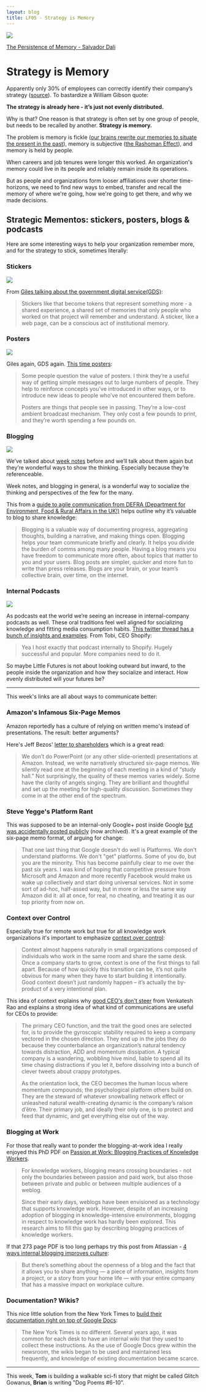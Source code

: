 ```yaml
---
layout: blog
title: LF05 - Strategy is Memory
---
```


![](https://buttondown.s3.us-west-2.amazonaws.com/images/46a9cb80-f2fa-453d-bb8b-3177fbb140a3.png)
 
<div class="caption"><a href="https://en.wikipedia.org/wiki/The_Persistence_of_Memory">The Persistence of Memory - Salvador Dali</a></div>

# Strategy is Memory

Apparently only 30% of employees can correctly identify their company’s strategy ([source](https://hbr.org/2013/06/when-ceos-talk-strategy-is-anyone-listening)). To bastardize a William Gibson quote: 

**The strategy is already here - it’s just not evenly distributed.**

Why is that? One reason is that strategy is often set by one group of people, but needs to be recalled by another. **Strategy is memory.** 

The problem is memory is fickle ([our brains rewrite our memories to situate the present in the past](https://www.npr.org/sections/health-shots/2014/02/04/271527934/our-brains-rewrite-our-memories-putting-present-in-the-past)), memory is subjective ([the Rashoman Effect](https://www.cjc-online.ca/index.php/journal/article/view/3068/3209)), and memory is held by people.

When careers and job tenures were longer this worked. An organization's memory could live in its people and reliably remain inside its operations.

But as people and organizations form looser affiliations over shorter time-horizons, we need to find new ways to embed, transfer and recall the memory of where we're going, how we're going to get there, and why we made decisions.

## Strategic Mementos: stickers, posters, blogs & podcasts

Here are some interesting ways to help your organization remember more, and for the strategy to stick, sometimes literally:

### Stickers

 ![](https://buttondown.s3.us-west-2.amazonaws.com/images/71cae961-277a-4ad7-a331-cea878c8688d.jpg) 

From [Giles talking about the government digital service(GDS)](https://gilest.org/stickers.html):

>Stickers like that become tokens that represent something more - <span class="highlight">a shared experience, a shared set of memories that only people who worked on that project will remember and understand. A sticker, like a web page, can be a conscious act of institutional memory</span>.

### Posters

 ![](https://buttondown.s3.us-west-2.amazonaws.com/images/82086280-dd33-4c98-a2af-b53350dda173.jpg) 

Giles again, GDS again. [This time posters](https://gilest.org/posters.html):

>Some people question the value of posters. I think they’re a useful way of getting simple messages out to large numbers of people. They help to reinforce concepts you’ve introduced in other ways, or to introduce new ideas to people who’ve not encountered them before.
>
><span class="highlight">Posters are things that people see in passing. They’re a low-cost ambient broadcast mechanism. They only cost a few pounds to print, and they’re worth spending a few pounds on</span>.

### Blogging

 ![](https://buttondown.s3.us-west-2.amazonaws.com/images/47d3dc0f-da5c-4bda-acdd-0b5a9c1f706e.png) 

We’ve talked about [week notes](https://medium.com/job-garden/a-pre-history-of-weeknotes-plus-why-i-write-them-and-perhaps-why-you-should-too-week-16-31a4a5cbf7b0) before and we’ll talk about them again but they’re wonderful ways to show the thinking. Especially because they’re referenceable.

Week notes, and blogging in general, is a wonderful way to socialize the thinking and perspectives of the few for the many.

This from a [guide to agile communication from DEFRA (Department for Environment, Food & Rural Affairs in the UK!)](https://defradigital.blog.gov.uk/a-guide-to-agile-communication/) helps outline why it’s valuable to blog to share knowledge:

><span class="highlight">Blogging is a valuable way of documenting progress, aggregating thoughts, building a narrative, and making things open</span>. Blogging helps your team communicate briefly and clearly. It helps you divide the burden of comms among many people. Having a blog means you have freedom to communicate more often, about topics that matter to you and your users. Blog posts are simpler, quicker and more fun to write than press releases. <span class="highlight">Blogs are your brain, or your team’s collective brain, over time, on the internet</span>.

### Internal Podcasts

 ![](https://buttondown.s3.us-west-2.amazonaws.com/images/d9ee3905-4aed-494d-b055-9cdaa470b5d4.jpeg) 

As podcasts eat the world we’re seeing an increase in internal-company podcasts as well. These oral traditions feel well aligned for socializing knowledge and fitting media consumption habits. [This twitter thread has a bunch of insights and examples](https://twitter.com/libovness/status/1174436306740551681). From Tobi, CEO Shopify:

> Yea I host exactly that podcast internally to Shopify. Hugely successful and popular. More companies need to do it.

So maybe Little Futures is not about looking outward but inward, to the people inside the organization and how they socialize and interact. How evenly distributed will your futures be?

---

This week's links are all about ways to communicate better:

### Amazon's Infamous Six-Page Memos

Amazon reportedly has a culture of relying on written memo's instead of presentations. The result: better arguments?

Here's Jeff Bezos' [letter to shareholders](https://www.sec.gov/Archives/edgar/data/1018724/000119312518121161/d456916dex991.htm) which is a great read:

>We don’t do PowerPoint (or any other slide-oriented) presentations at Amazon. <span class="highlight">Instead, we write narratively structured six-page memos. We silently read one at the beginning of each meeting in a kind of “study hall.”</span> Not surprisingly, the quality of these memos varies widely. Some have the clarity of angels singing. They are brilliant and thoughtful and set up the meeting for high-quality discussion. Sometimes they come in at the other end of the spectrum.

### Steve Yegge's Platform Rant

This was supposed to be an internal-only Google+ post inside Google [but was accidentally posted publicly](https://gist.github.com/chitchcock/1281611) (now archived). It's a great example of the six-page memo format, of arguing for change:

><span class="highlight">That one last thing that Google doesn't do well is Platforms. We don't understand platforms. We don't "get" platforms.</span> Some of you do, but you are the minority. This has become painfully clear to me over the past six years. I was kind of hoping that competitive pressure from Microsoft and Amazon and more recently Facebook would make us wake up collectively and start doing universal services. Not in some sort of ad-hoc, half-assed way, but in more or less the same way Amazon did it: all at once, for real, no cheating, and treating it as our top priority from now on.

### Context over Control

Especially true for remote work but true for all knowledge work organizations it's important to emphasize [context over control](https://www.sametab.com/blog/future-remote-working):

>Context almost happens naturally in small organizations composed of individuals who work in the same room and share the same desk. <span class="highlight">Once a company starts to grow, context is one of the first things to fall apart</span>. Because of how quickly this transition can be, it’s not quite obvious for many when they have to start building it intentionally. <span class="highlight">Good context doesn’t just randomly happen – it’s actually the by-product of a very intentional plan</span>.

This idea of context explains why [good CEO's don't steer](https://www.ribbonfarm.com/2017/11/09/ceos-dont-steer/) from Venkatesh Rao and explains a strong idea of what kind of communications are useful for CEOs to provide:

><span class="highlight">The primary CEO function, and the trait the good ones are selected for, is to provide the gyroscopic stability required to keep a company vectored in the chosen direction.</span> They end up in the jobs they do because <span class="highlight">they counterbalance an organization’s natural tendency towards distraction, ADD and momentum dissipation</span>. A typical company is a wandering, wobbling hive mind, liable to spend all its time chasing distractions if you let it, before dissolving into a bunch of clever tweets about crappy prototypes.
>
><span class="highlight">As the orientation lock, the CEO becomes the human locus where momentum compounds; the psychological platform others build on</span>. They are the steward of whatever snowballing network effect or unleashed natural wealth-creating dynamic is the company’s raison d’être. Their primary job, and ideally their only one, is to protect and feed that dynamic, and get everything else out of the way.



### Blogging at Work

For those that really want to ponder the blogging-at-work idea I really enjoyed this PhD PDF on [Passion at Work: Blogging Practices of Knowledge Workers](http://blog.mathemagenic.com/download/passionAtWork.pdf).

><span class="highlight">For knowledge workers, blogging means crossing
boundaries - not only the boundaries between passion and paid work, but also those between private and public or between multiple audiences of a weblog</span>.
>
>Since their early days, weblogs have been envisioned as a technology that supports knowledge work. <span class="highlight">However, despite of an increasing adoption of blogging in knowledge-intensive environments, blogging in respect to knowledge work has hardly been explored</span>. This research aims to fill this gap by describing blogging practices of knowledge workers. 

If that 273 page PDF is too long perhaps try this post from Atlassian - [4 ways internal blogging improves culture](https://www.atlassian.com/blog/inside-atlassian/internal-blogging-knowledge-sharing):

><span class="highlight">But there’s something about the openness of a blog and the fact that it allows you to share anything</span> — a piece of information, insights from a project, or a story from your home life — with your entire company that has a massive impact on workplace culture.

### Documentation? Wikis?

This nice little solution from the New York Times to [build their documentation right on top of Google Docs](https://open.nytimes.com/we-built-a-collaborative-documentation-site-deploy-your-own-with-the-push-of-a-button-134de99c42fc):

>The New York Times is no different. <span class="highlight">Several years ago, it was common for each desk to have an internal wiki that they used to collect these instructions. As the use of Google Docs grew within the newsroom, the wikis began to be used and maintained less frequently, and knowledge of existing documentation became scarce</span>. 

---

This week, **Tom** is building a walkable sci-fi story that might be called Glitch Gowanus, **Brian** is writing "Dog Poems #6-10".